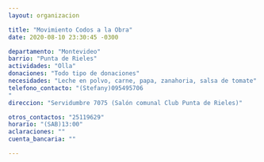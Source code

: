 ```yaml
---
layout: organizacion

title: "Movimiento Codos a la Obra"
date: 2020-08-10 23:30:45 -0300

departamento: "Montevideo"
barrio: "Punta de Rieles"
actividades: "Olla"
donaciones: "Todo tipo de donaciones"
necesidades: "Leche en polvo, carne, papa, zanahoria, salsa de tomate"
telefono_contacto: "(Stefany)095495706
"
direccion: "Servidumbre 7075 (Salón comunal Club Punta de Rieles)"

otros_contactos: "25119629"
horario: "(SAB)13:00"
aclaraciones: ""
cuenta_bancaria: ""

---
```

